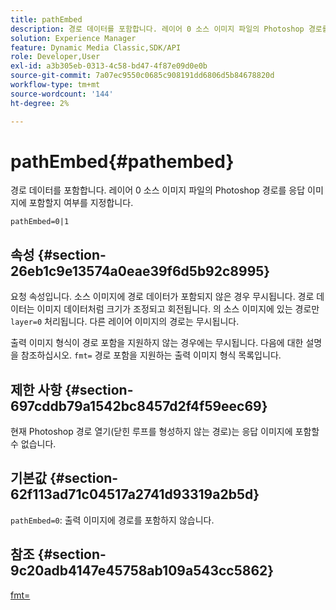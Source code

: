 ```yaml
---
title: pathEmbed
description: 경로 데이터를 포함합니다. 레이어 0 소스 이미지 파일의 Photoshop 경로를 응답 이미지에 포함할지 여부를 지정합니다.
solution: Experience Manager
feature: Dynamic Media Classic,SDK/API
role: Developer,User
exl-id: a3b305eb-0313-4c58-bd47-4f87e09d0e0b
source-git-commit: 7a07ec9550c0685c908191dd6806d5b84678820d
workflow-type: tm+mt
source-wordcount: '144'
ht-degree: 2%

---
```


# pathEmbed{#pathembed}

경로 데이터를 포함합니다. 레이어 0 소스 이미지 파일의 Photoshop 경로를 응답 이미지에 포함할지 여부를 지정합니다.

`pathEmbed=0|1`

## 속성 {#section-26eb1c9e13574a0eae39f6d5b92c8995}

요청 속성입니다. 소스 이미지에 경로 데이터가 포함되지 않은 경우 무시됩니다. 경로 데이터는 이미지 데이터처럼 크기가 조정되고 회전됩니다. 의 소스 이미지에 있는 경로만 `layer=0` 처리됩니다. 다른 레이어 이미지의 경로는 무시됩니다.

출력 이미지 형식이 경로 포함을 지원하지 않는 경우에는 무시됩니다. 다음에 대한 설명을 참조하십시오. `fmt=` 경로 포함을 지원하는 출력 이미지 형식 목록입니다.

## 제한 사항 {#section-697cddb79a1542bc8457d2f4f59eec69}

현재 Photoshop 경로 열기(닫힌 루프를 형성하지 않는 경로)는 응답 이미지에 포함할 수 없습니다.

## 기본값 {#section-62f113ad71c04517a2741d93319a2b5d}

`pathEmbed=0`: 출력 이미지에 경로를 포함하지 않습니다.

## 참조 {#section-9c20adb4147e45758ab109a543cc5862}

[fmt=](../../../../../is-api/http-ref/image-serving-api-ref/c-http-protocol-reference/c-command-reference/r-is-http-fmt.md#reference-cdf10043423b45ba9fe15157fb3ae37a)
